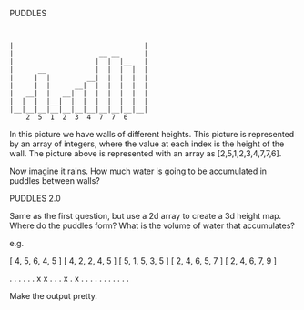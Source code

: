 PUDDLES

```


|                                |
|                     __ __      |
|                    |  |  |__   |
|      __            |  |  |  |  |
|     |  |         __|  |  |  |  |
|     |  |      __|  |  |  |  |  |
|   __|  |   __|  |  |  |  |  |  |
|  |  |  |__|  |  |  |  |  |  |  |
|__|__|__|__|__|__|__|__|__|__|__|
    2  5  1  2  3  4  7  7  6
```


In this picture we have walls of different heights. This picture is represented by an array of integers, where the value at each index is the height of the wall. The picture above is represented with an array as [2,5,1,2,3,4,7,7,6].

Now imagine it rains. How much water is going to be accumulated in puddles between walls?


PUDDLES 2.0

Same as the first question, but use a 2d array to create a 3d height map.  Where do the puddles form?  What is the volume of water that accumulates?

e.g. 

[ 4, 5, 6, 4, 5 ]
[ 4, 2, 2, 4, 5 ]
[ 5, 1, 5, 3, 5 ]
[ 2, 4, 6, 5, 7 ]
[ 2, 4, 6, 7, 9 ]


  .  .  .  .  . 
  .  x  x  .  . 
  .  x  .  x  . 
  .  .  .  .  . 
  .  .  .  .  . 


Make the output pretty.
